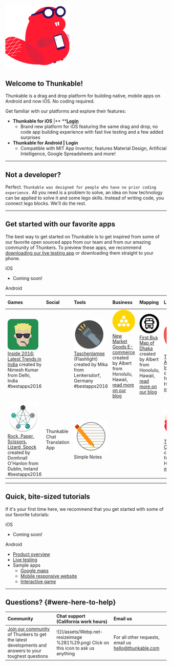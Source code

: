 ## 

## ![](/assets/logo-beaver.png)

## Welcome to Thunkable!

Thunkable is a drag and drop platform for building native, mobile apps on Android and now iOS. No coding required.

Get familiar with our platforms and explore their features:

* **Thunkable for iOS** \|** **[**Login**](https://ios.thunkable.com/#/login?_k=ptmhad)
  * Brand new platform for iOS featuring the same drag and drop, no code app building experience with fast live testing and a few added surprises
* **Thunkable for Android **\|** Login**
  * Compatible with MIT App Inventor, features Material Design, Artificial Intelligence, Google Spreadsheets and more!

---

## Not a developer?

Perfect.  `Thunkable was designed for people who have no prior coding experience.` All you need is a problem to solve, an idea on how technology can be applied to solve it and some lego skills. Instead of writing code, you connect lego blocks. We'll do the rest.

---

## Get started with our favorite apps

The best way to get started on Thunkable is to get inspired from some of our favorite open sourced apps from our team and from our amazing community of Thunkers.  To preview these apps, we recommend [downloading our live testing app](https://play.google.com/store/apps/details?id=com.thunkable.appinventor.aicompanion3&hl=en) or downloading them straight to your phone.

iOS

* Coming soon!

Android

| Games | Social | Tools | Business | Mapping | Latest Tech | World Changing |
| :--- | :--- | :--- | :--- | :--- | :--- | :--- |
| ![](/assets/inside2016.png)[Inside 2016: Latest Trends in India](https://goo.gl/3tKoQT) created by Nimesh Kumar from Delhi, India \#bestapps2016 |  | ![](/assets/taschenlampe.png)[Taschenlampe](https://goo.gl/5MN7LL) \(Flashlight\) created by Mika from Lenkersdorf, Germany \#bestapps2016 | ![](/assets/newmarket.png)[New Market Goods E-commerce](https://goo.gl/7YsHiA) created by Albert from Honolulu, Hawaii, [read more on our blog](https://blog.thunkable.com/apps-for-your-most-loyal-customers-with-a-website-you-already-have-made-by-you-on-thunkable-824e6744f9f7?source=collection_home---6------8-----------) | ![](/assets/busmap.png)[First Bus Map of Dhaka](https://goo.gl/ikpkui) created by Albert from Honolulu, Hawaii, [read more on our blog](https://blog.thunkable.com/apps-for-the-city-that-you-love-part-1-15ec5b86f905) | ![](/assets/icon-thunkablegram.png)[Thunkableagram: AI-powered Instagram](https://goo.gl/QYHCcv) created by Albert from Honolulu, Hawaii, [read more on our blog](https://blog.thunkable.com/make-your-own-instagram-because-youre-worth-it-b6ad9c27a22c) | ![](/assets/pvsolar.png) [ PV Solar Power System](https://goo.gl/rcBXOW) created by Anwar Al-Haddid from Sanaa, Yemen, [read more about his inspiring story](https://www.fastcompany.com/40417060/how-a-man-with-no-coding-experience-built-an-app-thats-bringing-solar-power-to-yemen) \#bestapps2016 |
|  |  |  |  |  |  |  |
| ![](/assets/rockpaper.png)[Rock, Paper, Scissors, Lizard, Spock](https://goo.gl/CGF5uy) created by Domhnall O'Hanlon from Dublin, Ireland \#bestapps2016 | Thunkable Chat Translation App | ![](/assets/simplenotes.png)Simple Notes |  |  | ![](/assets/cardboard.png)[Thunkable Cardboard VR](https://goo.gl/C2S68X) created by Albert from Honolulu, Hawaii, [read more on our blog](https://blog.thunkable.com/making-apps-for-google-cardboard-d112758a4cee) |  |

---

## Quick, bite-sized tutorials

If it's your first time here, we recommend that you get started with some of our favorite tutorials:

iOS

* Coming soon!

Android

* [Product overview](https://www.youtube.com/watch?v=hZ7z3t-98O0)
* [Live testing](https://www.youtube.com/watch?v=igGYHXfgawQ)
* Sample apps
  * [Google maps ](https://www.youtube.com/watch?v=dXi55Rai7pQ)
  * [Mobile responsive website](https://www.youtube.com/watch?v=dXi55Rai7pQ)
  * [Interactive game](https://www.youtube.com/watch?v=OJAmgDQjS4Q&t=125s)

---

## Questions? {#were-here-to-help}

| Community | Chat support \(California work hours\) | Email us |
| :--- | :--- | :--- |
| [Join our community](https://community.thunkable.com/) of Thunkers to get the latest developments and answers to your toughest questions | ![](/assets/Webp.net-resizeimage %281%29.png) Click on this icon to ask us anything | For all other requests, email us [hello@thunkable.com](mailto:hello@thunkable.com) |



